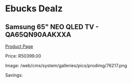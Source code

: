 
# Ebucks Dealz
## Samsung 65" NEO QLED TV - QA65QN90AAKXXA
[Product Page](https://www.ebucks.com/web/shop/productSelected.do?prodId=1226728327&catId=363628796)

Price: R50399.00

Image: /web/cms/system/galleries/pics/prodimg/76217.png

Savings: 


	
